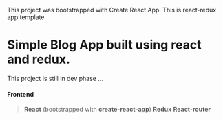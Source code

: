 This project was bootstrapped with Create React App.
This is react-redux app template

# Simple Blog App built using react and redux.

This project is still in dev phase ...

#### Frontend
> **React**  (bootstrapped with **create-react-app**)
> **Redux**
> **React-router**
